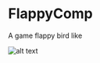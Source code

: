 # FlappyComp
A game flappy bird like

![alt text](https://github.com/irahel/FlappyComp/blob/master/Assets/title.png)
